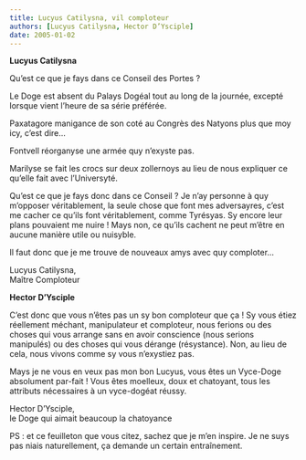 ```yaml
---
title: Lucyus Catilysna, vil comploteur
authors: [Lucyus Catilysna, Hector D’Ysciple]
date: 2005-01-02
---
```


**Lucyus Catilysna**

Qu’est ce que je fays dans ce Conseil des Portes ?

Le Doge est absent du Palays Dogéal tout au long de la journée, excepté lorsque vient l’heure de sa série préférée.

Paxatagore manigance de son coté au Congrès des Natyons plus que moy icy, c’est dire...

Fontvell réorganyse une armée quy n’exyste pas.

Marilyse se fait les crocs sur deux zollernoys au lieu de nous expliquer ce qu’elle fait avec l’Universyté.

Qu’est ce que je fays donc dans ce Conseil ? Je n’ay personne à quy m’opposer véritablement, la seule chose que font mes adversayres, c’est me cacher ce qu’ils font véritablement, comme Tyrésyas. Sy encore leur plans pouvaient me nuire ! Mays non, ce qu’ils cachent ne peut m’être en aucune manière utile ou nuisyble.

Il faut donc que je me trouve de nouveaux amys avec quy comploter...

Lucyus Catilysna,  
Maître Comploteur

**Hector D’Ysciple**

C’est donc que vous n’êtes pas un sy bon comploteur que ça ! Sy vous étiez réellement méchant, manipulateur et comploteur, nous ferions ou des choses qui vous arrange sans en avoir conscience (nous serions manipulés) ou des choses qui vous dérange (résystance). Non, au lieu de cela, nous vivons comme sy vous n’exystiez pas.

Mays je ne vous en veux pas mon bon Lucyus, vous êtes un Vyce-Doge absolument par-fait ! Vous êtes moelleux, doux et chatoyant, tous les attributs nécessaires à un vyce-dogéat réussy.

Hector D’Ysciple,  
le Doge qui aimait beaucoup la chatoyance

PS : et ce feuilleton que vous citez, sachez que je m’en inspire. Je ne suys pas niais naturellement, ça demande un certain entraînement.